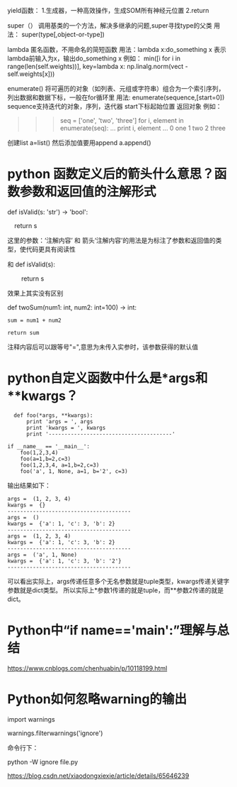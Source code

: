 yield函数：
1.生成器，一种高效操作，生成SOM所有神经元位置
2.return

super（）
调用基类的一个方法，解决多继承的问题,super寻找type的父类
用法：
super(type[,object-or-type])

lambda
匿名函数，不用命名的简短函数
用法：lambda x:do_something x
表示lambda前输入为x，输出do_something x
例如：
min([i for i in range(len(self.weights))],
                            key=lambda x: np.linalg.norm(vect - self.weights[x]))


enumerate()
将可遍历的对象（如列表、元组或字符串）组合为一个索引序列，列出数据和数据下标，一般在for循环里
用法:
enumerate(sequence,[start=0])
sequence支持迭代的对象，序列，迭代器
start下标起始位置
返回对象
例如：
>>>seq = ['one', 'two', 'three']
>>> for i, element in enumerate(seq):
...     print i, element
... 
0 one
1 two
2 three

创建list
a=list()
然后添加值要用append
a.append()


# python 函数定义后的箭头什么意思？函数参数和返回值的注解形式

def isValid(s: 'str') -> 'bool':

    return s

这里的参数：‘注解内容’ 和 箭头‘注解内容’的用法是为标注了参数和返回值的类型，使代码更具有阅读性

和 def isValid(s):

        return s

效果上其实没有区别

  def twoSum(num1: int, num2: int=100) -> int:
  
    sum = num1 + num2
    
    return sum
    
注释内容后可以跟等号"=",意思为未传入实参时，该参数获得的默认值


# python自定义函数中什么是*args和**kwargs？

      def foo(*args, **kwargs):
          print 'args = ', args
          print 'kwargs = ', kwargs
          print '---------------------------------------'

    if __name__ == '__main__':
        foo(1,2,3,4)
        foo(a=1,b=2,c=3)
        foo(1,2,3,4, a=1,b=2,c=3)
        foo('a', 1, None, a=1, b='2', c=3)

输出结果如下：

    args =  (1, 2, 3, 4) 
    kwargs =  {} 
    --------------------------------------- 
    args =  () 
    kwargs =  {'a': 1, 'c': 3, 'b': 2} 
    --------------------------------------- 
    args =  (1, 2, 3, 4) 
    kwargs =  {'a': 1, 'c': 3, 'b': 2} 
    --------------------------------------- 
    args =  ('a', 1, None) 
    kwargs =  {'a': 1, 'c': 3, 'b': '2'} 
    ---------------------------------------

可以看出实际上，args传递任意多个无名参数就是tuple类型，kwargs传递关键字参数就是dict类型。
所以实际上*参数1传递的就是tuple，而**参数2传递的就是dict。


# Python中“if __name__=='__main__':”理解与总结

https://www.cnblogs.com/chenhuabin/p/10118199.html


# Python如何忽略warning的输出

  import warnings

  warnings.filterwarnings('ignore')

命令行下：

  python -W ignore file.py
  
https://blog.csdn.net/xiaodongxiexie/article/details/65646239
